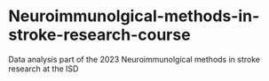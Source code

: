 # Neuroimmunolgical-methods-in-stroke-research-course
Data analysis part of the 2023 Neuroimmunolgical methods in stroke research at the ISD
